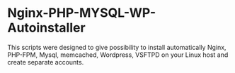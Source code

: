 Nginx-PHP-MYSQL-WP-Autoinstaller
================================

This scripts were designed to give possibility to install automatically Nginx, PHP-FPM, Mysql, memcached, Wordpress, VSFTPD on your Linux host and create separate accounts.
